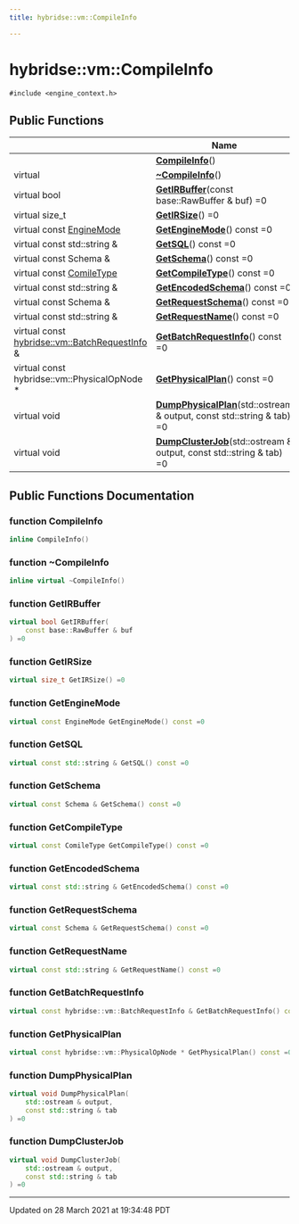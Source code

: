 ```yaml
---
title: hybridse::vm::CompileInfo

---
```


# hybridse::vm::CompileInfo




`#include <engine_context.h>`

## Public Functions

|                | Name           |
| -------------- | -------------- |
| | **[CompileInfo](/hybridse/usage/api/markdownClasses/classhybridse_1_1vm_1_1_compile_info.md#function-compileinfo)**() |
| virtual | **[~CompileInfo](/hybridse/usage/api/markdownClasses/classhybridse_1_1vm_1_1_compile_info.md#function-~compileinfo)**() |
| virtual bool | **[GetIRBuffer](/hybridse/usage/api/markdownClasses/classhybridse_1_1vm_1_1_compile_info.md#function-getirbuffer)**(const base::RawBuffer & buf) =0 |
| virtual size_t | **[GetIRSize](/hybridse/usage/api/markdownClasses/classhybridse_1_1vm_1_1_compile_info.md#function-getirsize)**() =0 |
| virtual const [EngineMode](/hybridse/usage/api/markdownNamespaces/namespacehybridse_1_1vm.md#enum-enginemode) | **[GetEngineMode](/hybridse/usage/api/markdownClasses/classhybridse_1_1vm_1_1_compile_info.md#function-getenginemode)**() const =0 |
| virtual const std::string & | **[GetSQL](/hybridse/usage/api/markdownClasses/classhybridse_1_1vm_1_1_compile_info.md#function-getsql)**() const =0 |
| virtual const Schema & | **[GetSchema](/hybridse/usage/api/markdownClasses/classhybridse_1_1vm_1_1_compile_info.md#function-getschema)**() const =0 |
| virtual const [ComileType](/hybridse/usage/api/markdownNamespaces/namespacehybridse_1_1vm.md#enum-comiletype) | **[GetCompileType](/hybridse/usage/api/markdownClasses/classhybridse_1_1vm_1_1_compile_info.md#function-getcompiletype)**() const =0 |
| virtual const std::string & | **[GetEncodedSchema](/hybridse/usage/api/markdownClasses/classhybridse_1_1vm_1_1_compile_info.md#function-getencodedschema)**() const =0 |
| virtual const Schema & | **[GetRequestSchema](/hybridse/usage/api/markdownClasses/classhybridse_1_1vm_1_1_compile_info.md#function-getrequestschema)**() const =0 |
| virtual const std::string & | **[GetRequestName](/hybridse/usage/api/markdownClasses/classhybridse_1_1vm_1_1_compile_info.md#function-getrequestname)**() const =0 |
| virtual const [hybridse::vm::BatchRequestInfo](/hybridse/usage/api/markdownClasses/structhybridse_1_1vm_1_1_batch_request_info.md) & | **[GetBatchRequestInfo](/hybridse/usage/api/markdownClasses/classhybridse_1_1vm_1_1_compile_info.md#function-getbatchrequestinfo)**() const =0 |
| virtual const hybridse::vm::PhysicalOpNode * | **[GetPhysicalPlan](/hybridse/usage/api/markdownClasses/classhybridse_1_1vm_1_1_compile_info.md#function-getphysicalplan)**() const =0 |
| virtual void | **[DumpPhysicalPlan](/hybridse/usage/api/markdownClasses/classhybridse_1_1vm_1_1_compile_info.md#function-dumpphysicalplan)**(std::ostream & output, const std::string & tab) =0 |
| virtual void | **[DumpClusterJob](/hybridse/usage/api/markdownClasses/classhybridse_1_1vm_1_1_compile_info.md#function-dumpclusterjob)**(std::ostream & output, const std::string & tab) =0 |

## Public Functions Documentation

### function CompileInfo

```cpp
inline CompileInfo()
```


### function ~CompileInfo

```cpp
inline virtual ~CompileInfo()
```


### function GetIRBuffer

```cpp
virtual bool GetIRBuffer(
    const base::RawBuffer & buf
) =0
```


### function GetIRSize

```cpp
virtual size_t GetIRSize() =0
```


### function GetEngineMode

```cpp
virtual const EngineMode GetEngineMode() const =0
```


### function GetSQL

```cpp
virtual const std::string & GetSQL() const =0
```


### function GetSchema

```cpp
virtual const Schema & GetSchema() const =0
```


### function GetCompileType

```cpp
virtual const ComileType GetCompileType() const =0
```


### function GetEncodedSchema

```cpp
virtual const std::string & GetEncodedSchema() const =0
```


### function GetRequestSchema

```cpp
virtual const Schema & GetRequestSchema() const =0
```


### function GetRequestName

```cpp
virtual const std::string & GetRequestName() const =0
```


### function GetBatchRequestInfo

```cpp
virtual const hybridse::vm::BatchRequestInfo & GetBatchRequestInfo() const =0
```


### function GetPhysicalPlan

```cpp
virtual const hybridse::vm::PhysicalOpNode * GetPhysicalPlan() const =0
```


### function DumpPhysicalPlan

```cpp
virtual void DumpPhysicalPlan(
    std::ostream & output,
    const std::string & tab
) =0
```


### function DumpClusterJob

```cpp
virtual void DumpClusterJob(
    std::ostream & output,
    const std::string & tab
) =0
```


-------------------------------

Updated on 28 March 2021 at 19:34:48 PDT
